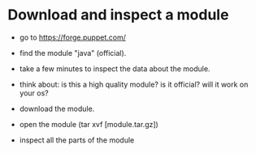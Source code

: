 Download and inspect a module
=============================

* go to https://forge.puppet.com/

* find the module "java" (official).

* take a few minutes to inspect the data about the module.

* think about: is this a high quality module? is it official? will it work on your os?

* download the module.

* open the module (tar xvf [module.tar.gz])

* inspect all the parts of the module
